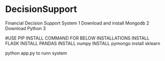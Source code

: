 # DecisionSupport
Financial Decision Support System
1 Download  and install Mongodb
2 Download Python 3

#USE PIP INSTALL COMMAND FOR BELOW INSTALLATIONS
INSTALL FLASK
INSTALL PANDAS
INSTALL numpy
INSTALL pymongo 
install sklearn


python app.py to runn system

